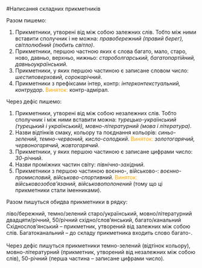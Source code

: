 #Написання складних прикметникiв

<span class="p1">Разом пишемо:</span>

1. Прикметники, утворенi вiд мiж собою залежних слiв. Тобто мiж ними вставити сполучник i не можна: <i>правобережний (правий берег), свiтлолюбний (любить свiтло)</i>.
2. Прикметники, першою частною яких є слова багато, мало, старо, ново, давньо, верхньо, нижньо: <i>староболгарський, багатопартiйний, давньоукраїнський</i>.
3. Прикметники, у яких першою частиною є записане словом число: <i>шестиповерховий, сорокарiчний</i>.
4. Прикметники з префiксами <span class="p1">iнтер, контр</span>: <i>iнтерконтекстуальний, контрудар</i>.
<font color="orange">Виняток:</font> контр-адмiрал.


<span class="p1">Через дефiс пишемо:</span>

1. Прикметники, утворенi вiд мiж собою незалежних слiв. Тобто сполучник i мiж ними вставити можна: <i>турецько-український
(турецький i український), мовно-лiтературний (мова i лiтература)</i>.
2. Назви вiдтiнкiв смаку, кольору та поєднання кольорiв: <i>синьо-зелений, темно-червоний, кисло-солодкий</i>.
<font color="orange">Виняток:</font> <i>золотогарячий, червоногарячий, жовтогарячий</i>.
3. Прикметники, у яких першою частиною є записане цифрами число: <i>30-рiчний</i>.
4. Назви промiжних частин свiту: <i>пiвнiчно-захiдний</i>.
5. Прикметники з першою частиною <span class="p1">воєнно-, вiйськово-</span>: <i>воєнно-промисловий, вiйськово-спортивний.</i>
<font color="orange">Виняток:</font> <i>вiйськовозобов’язаний, вiйськовополонений</i> (тому що цi прикметники стали iменниками).


<quiz> 
    <question>
       <p> Разом пишуться обидва прикметники в рядку: </p>
           <answer> ліво/бережний, темно/зелений </answer>
           <answer> старо/український, мовно/літературний </answer>
           <answer> двадцяти/річний, 50/річний </answer>
           <answer correct> східно/слов’янський, багато/канальний </answer>
      <explanation>
Східнослов’янський – прикметник, утворений від залежних між собою слів. Багатоканальний – до складу прикметника входить слово багато-. <br>
<br>
Через дефіс пишуться прикметники темно-зелений (відтінок кольору), мовно-літературний (прикметник, утворений від незалежних між собою слів), 50-річний (перша частина – записане цифрами число).
 </explanation>
    </question>
</quiz> 
